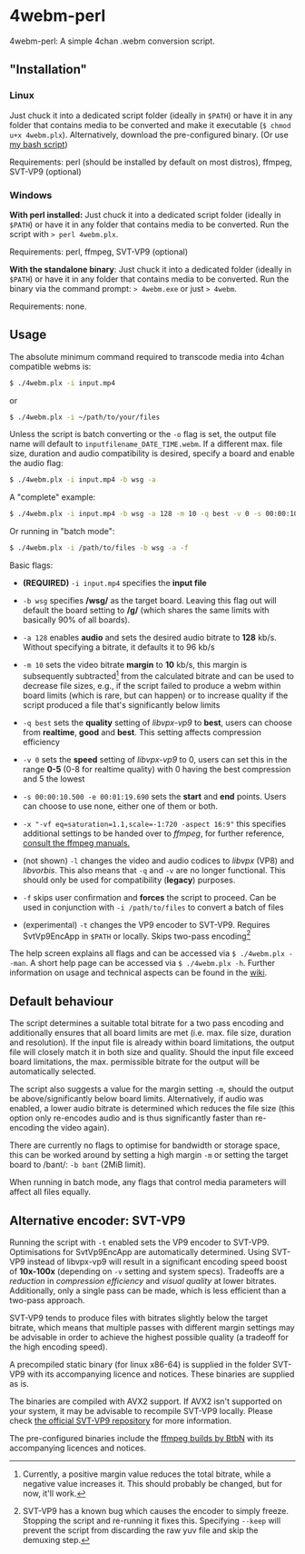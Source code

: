 # 4webm-perl

4webm-perl: A simple 4chan .webm conversion script.

## "Installation"

### Linux

Just chuck it into a dedicated script folder (ideally in `$PATH`) or have it in any folder that contains media to be converted and make it executable (`$ chmod u+x 4webm.plx`). Alternatively, download the pre-configured binary. (Or use [my bash script](https://www.codeberg.org/based64/4webm "4webm-bash"))

Requirements: perl (should be installed by default on most distros), ffmpeg, SVT-VP9 (optional)

### Windows

**With perl installed:** Just chuck it into a dedicated script folder (ideally in `$PATH`) or have it in any folder that contains media to be converted. Run the script with `> perl 4webm.plx`.

Requirements: perl, ffmpeg, SVT-VP9 (optional)

**With the standalone binary**: Just chuck it into a dedicated folder (ideally in `$PATH`) or have it in any folder that contains media to be converted. Run the binary via the command prompt: `> 4webm.exe` or just `> 4webm`.

Requirements: none.

## Usage

The absolute minimum command required to transcode media into 4chan compatible webms is:

```bash
$ ./4webm.plx -i input.mp4
```
or
```bash
$ ./4webm.plx -i ~/path/to/your/files
```
Unless the script is batch converting or the `-o` flag is set, the output file name will default to `inputfilename_DATE_TIME.webm`. If a different max. file size, duration and audio compatibility is desired, specify a board and enable the audio flag:

```bash
$ ./4webm.plx -i input.mp4 -b wsg -a
```
A "complete" example:

```bash
$ ./4webm.plx -i input.mp4 -b wsg -a 128 -m 10 -q best -v 0 -s 00:00:10.500 -e 00:01:19.690 -x "-vf eq=saturation=1.1,scale=-1:720 -aspect 16:9"
```

Or running in "batch mode":

```bash
$ ./4webm.plx -i /path/to/files -b wsg -a -f
```

Basic flags:
* **(REQUIRED)** `-i input.mp4` specifies the **input file**
* `-b wsg` specifies **/wsg/** as the target board. Leaving this flag out will default the board setting to **/g/** (which shares the same limits with basically 90% of all boards).
* `-a 128` enables **audio** and sets the desired audio bitrate to **128** kb/s. Without specifying a bitrate, it defaults it to 96 kb/s
* `-m 10` sets the video bitrate **margin** to **10** kb/s, this margin is subsequently subtracted[^1] from the calculated bitrate and can be used to decrease file sizes, e.g., if the script failed to produce a webm within board limits (which is rare, but can happen) or to increase quality if the script produced a file that's significantly below limits
* `-q best` sets the **quality** setting of *libvpx-vp9* to **best**, users can choose from **realtime**, **good** and **best**. This setting affects compression efficiency
* `-v 0` sets the **speed** setting of *libvpx-vp9* to 0, users can set this in the range **0-5** (0-8 for realtime quality) with 0 having the best compression and 5 the lowest
* `-s 00:00:10.500 -e 00:01:19.690` sets the **start** and **end** points. Users can choose to use none, either one of them or both.
* `-x "-vf eq=saturation=1.1,scale=-1:720 -aspect 16:9"` this specifies additional settings to be handed over to *ffmpeg*, for further reference, [consult the ffmpeg manuals.](https://trac.ffmpeg.org/wiki "ffmpeg documentation")

* (not shown) `-l` changes the video and audio codices to *libvpx* (VP8) and *libvorbis*. This also means that `-q` and `-v` are no longer functional. This should only be used for compatibility (**legacy**) purposes.

* `-f` skips user confirmation and **forces** the script to proceed. Can be used in conjunction with `-i /path/to/files` to convert a batch of files

* (experimental) `-t` changes the VP9 encoder to SVT-VP9. Requires SvtVp9EncApp in `$PATH` or locally. Skips two-pass encoding[^2]

The help screen explains all flags and can be accessed via `$ ./4webm.plx --man`. A short help page can be accessed via `$ ./4webm.plx -h`. Further information on usage and technical aspects can be found in the [wiki](https://codeberg.org/based64/4webm-perl/wiki/Home).

## Default behaviour

The script determines a suitable total bitrate for a two pass encoding and additionally ensures that all board limits are met (i.e. max. file size, duration and resolution). If the input file is already within board limitations, the output file will closely match it in both size and quality. Should the input file exceed board limitations, the max. permissible bitrate for the output will be automatically selected.

The script also suggests a value for the margin setting `-m`, should the output be above/significantly below board limits. Alternatively, if audio was enabled, a lower audio bitrate is determined which reduces the file size (this option only re-encodes audio and is thus significantly faster than re-encoding the video again). 

There are currently no flags to optimise for bandwidth or storage space, this can be worked around by setting a high margin `-m` or setting the target board to /bant/: `-b bant` (2MiB limit).

When running in batch mode, any flags that control media parameters will affect all files equally.

## Alternative encoder: SVT-VP9

Running the script with `-t` enabled sets the VP9 encoder to SVT-VP9. Optimisations for SvtVp9EncApp are automatically determined. Using SVT-VP9 instead of libvpx-vp9 will result in a significant encoding speed boost of **10x-100x** (depending on `-v` setting and system specs). Tradeoffs are a *reduction* in *compression efficiency* and *visual quality* at lower bitrates. Additionally, only a single pass can be made, which is less efficient than a two-pass approach.

SVT-VP9 tends to produce files with bitrates slightly below the target bitrate, which means that multiple passes with different margin settings may be advisable in order to achieve the highest possible quality (a tradeoff for the high encoding speed).

A precompiled static binary (for linux x86-64) is supplied in the folder SVT-VP9 with its accompanying licence and notices. These binaries are supplied as is.

The binaries are compiled with AVX2 support. If AVX2 isn't supported on your system, it may be advisable to recompile SVT-VP9 locally. Please check [the official SVT-VP9 repository](https://github.com/OpenVisualCloud/SVT-VP9) for more information.

The pre-configured binaries include the [ffmpeg builds by BtbN](https://github.com/BtbN/FFmpeg-Builds) with its accompanying licences and notices.

[^1]: Currently, a positive margin value reduces the total bitrate, while a negative value increases it. This should probably be changed, but for now, it'll work.

[^2]: SVT-VP9 has a known bug which causes the encoder to simply freeze. Stopping the script and re-running it fixes this. Specifying `--keep` will prevent the script from discarding the raw yuv file and skip the demuxing step.
